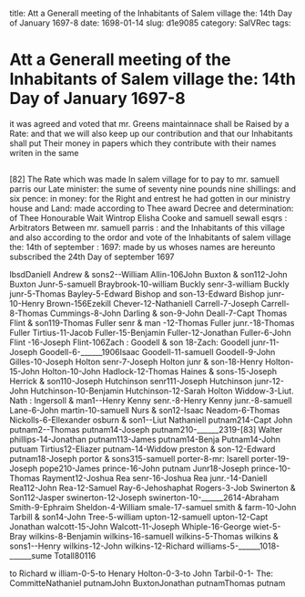 title: Att a Generall meeting of the Inhabitants of Salem village the: 14th Day of January 1697-8
date: 1698-01-14
slug: d1e9085
category: SalVRec
tags: 


<div markdown class="doc" id="d1e9085">


# Att a Generall meeting of the Inhabitants of Salem village the: 14th Day of January 1697-8 

it was agreed and voted that mr. Greens maintainnace shall be Raised by a Rate: and that we will also keep up our contribution and that our Inhabitants shall put Their money in papers which they contribute with their names writen in the same

## 

[82] The Rate which was made In salem village for to pay to mr. samuell parris our Late minister: the sume of seventy nine pounds nine shillings: and six pence: in money: for the Right and entrest he had gotten in our ministry house and Land: made according to Thee award Decree and determination: of Thee Honourable Wait Wintrop Elisha Cooke and samuell sewall esqrs : Arbitrators Between mr. samuell parris : and the Inhabitants of this village and also according to the ordor and vote of the Inhabitants of salem village the: 14th of september : 1697: made by us whoses names are hereunto subscribed the 24th Day of september 1697

lbsdDaniell Andrew & sons2--William Allin-106John Buxton & son112-John Buxton Junr-5-samuell Braybrook-10-william Buckly senr-3-william Buckly junr-5-Thomas Bayley-5-Edward Bishop and son-13-Edward Bishop junr-10-Henry Brown-156Ezekill Chever-12-Nathaniell Carrell-7-Joseph Carrell-8-Thomas Cummings-8-John Darling & son-9-John Deall-7-Capt Thomas Flint & son119-Thomas Fuller senr & man -12-Thomas Fuller junr.-18-Thomas Fuller Tirtius-11-Jacob Fuller-15-Benjamin Fuller-12-Jonathan Fuller-6-John Flint -16-Joseph Flint-106Zach : Goodell & son 18-Zach: Goodell junr-11-Joseph Goodell-6-______1906Isaac Goodell-11-samuell Goodell-9-John Gilles-10-Joseph Holton senr-7-Joseph Holton junr & son-18-Henry Holton-15-John Holton-10-John Hadlock-12-Thomas Haines & sons-15-Joseph Herrick & son110-Joseph Hutchinson senr111-Joseph Hutchinson junr-12-John Hutchinson-10-Benjamin Hutchinson-12-Sarah Holton Widdow-3-Liut. Nath : Ingersoll & man1--Henry Kenny senr.-8-Henry Kenny junr.-8-samuell Lane-6-John martin-10-samuell Nurs & son12-Isaac Neadom-6-Thomas Nickolls-6-Ellexander osburn & son1--Liut Nathaniell putnam214-Capt John putnam2--Thomas putnam14-Joseph putnam210-______2319-[83] Walter phillips-14-Jonathan putnam113-James putnam14-Benja Putnam14-John putuam Tirtius12-Eliazer putnam-14-Widdow preston & son-12-Edward putnam18-Joseph portor & sons315-samuell porter-8-mr: Isarell porter-19-Joseph pope210-James prince-16-John putnam Junr18-Joseph prince-10-Thomas Rayment12-Joshua Rea senr-16-Joshua Rea junr.-14-Daniell Rea112-John Rea-12-Samuel Ray-6-Jehoshaphat Rogers-3-Job Swinerton & Son112-Jasper swinerton-12-Joseph swinerton-10-______2614-Abraham Smith-9-Ephraim Sheldon-4-William smale-17-samuel smith & farm-10-John Tarbill & son14-John Tree-5-william upton-12-samuell upton-12-Capt Jonathan walcott-15-John Walcott-11-Joseph Whiple-16-George wiet-5-Bray wilkins-8-Benjamin wilkins-16-samuell wilkins-5-Thomas wilkins & sons1--Henry wilkins-12-John wilkins-12-Richard williams-5-______1018-______sume Totall80116

to Richard w illiam-0-5-to Henary Holton-0-3-to John Tarbil-0-1- The: CommitteNathaniel putnamJohn BuxtonJonathan putnamThomas putnam
</div>